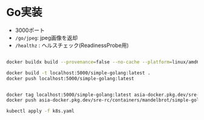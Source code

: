 Go実装
=====================

* 3000ポート
* `/go/jpeg`: jpeg画像を返却
* `/healthz` : ヘルスチェック(ReadinessProbe用)

```sh

docker buildx build --provenance=false --no-cache --platform=linux/amd64 -t localhost:5000/simple-golang:latest .

docker build -t localhost:5000/simple-golang:latest .
docker push localhost:5000/simple-golang:latest


docker tag localhost:5000/simple-golang:latest asia-docker.pkg.dev/sre-rc/containers/mandelbrot/simple-golang:latest
docker push asia-docker.pkg.dev/sre-rc/containers/mandelbrot/simple-golang:latest

kubectl apply -f k8s.yaml
```